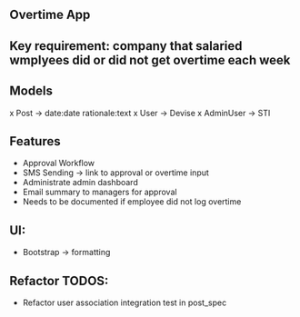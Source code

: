 ## Overtime App

## Key requirement: company that salaried wmplyees did or did not get overtime each week

## Models
x Post -> date:date rationale:text
x User -> Devise
x AdminUser -> STI

## Features
- Approval Workflow
- SMS Sending -> link to approval or overtime input
- Administrate admin dashboard
- Email summary to managers for approval
- Needs to be documented if employee did not log overtime

## UI:
- Bootstrap -> formatting

## Refactor TODOS:
- Refactor user association integration test in post_spec